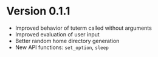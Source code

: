 # Version 0.1.1

- Improved behavior of tuterm called without arguments
- Improved evaluation of user input
- Better random home directory generation
- New API functions: `set_option`, `sleep`
